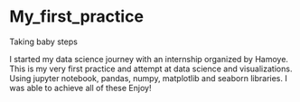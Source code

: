 # My_first_practice
Taking baby steps

I started my data science journey with an internship organized by Hamoye.
This is my very first practice and attempt at data science and visualizations. 
Using jupyter notebook, pandas, numpy, matplotlib and seaborn libraries.
I was able to achieve all of these
Enjoy!
